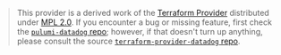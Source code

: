 > This provider is a derived work of the [Terraform Provider](https://github.com/DataDog/terraform-provider-datadog)
> distributed under [MPL 2.0](https://www.mozilla.org/en-US/MPL/2.0/). If you encounter a bug or missing feature,
> first check the [`pulumi-datadog` repo](https://github.com/pulumi/pulumi-datadog/issues); however, if that doesn't turn up anything,
> please consult the source [`terraform-provider-datadog` repo](https://github.com/DataDog/terraform-provider-datadog/issues).